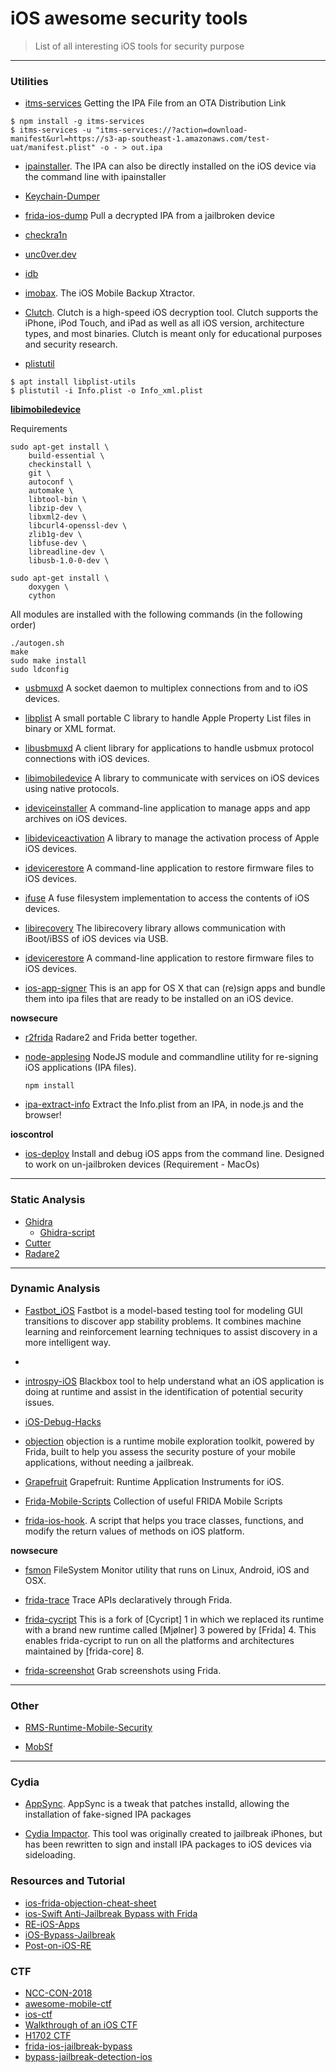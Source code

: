 # iOS awesome security tools
> List of all interesting iOS tools for security purpose
---


### Utilities

- [itms-services](https://www.npmjs.com/package/itms-services) Getting the IPA File from an OTA Distribution Link

```shell
$ npm install -g itms-services
$ itms-services -u "itms-services://?action=download-manifest&url=https://s3-ap-southeast-1.amazonaws.com/test-uat/manifest.plist" -o - > out.ipa
```

- [ipainstaller](https://github.com/autopear/ipainstaller). The IPA can also be directly installed on the iOS device via the command line with ipainstaller

- [Keychain-Dumper](https://github.com/ptoomey3/Keychain-Dumper)

- [frida-ios-dump](https://github.com/AloneMonkey/frida-ios-dump) Pull a decrypted IPA from a jailbroken device

- [checkra1n](https://github.com/checkra1n)

- [unc0ver.dev](https://unc0ver.dev/)

- [idb](https://github.com/dmayer/idb) 

- [imobax](https://github.com/Siguza/imobax). The iOS Mobile Backup Xtractor.

- [Clutch](https://github.com/KJCracks/Clutch). Clutch is a high-speed iOS decryption tool. Clutch supports the iPhone, iPod Touch, and iPad as well as all iOS version, architecture types, and most binaries. Clutch is meant only for educational purposes and security research.

- [plistutil]() 
```shell
$ apt install libplist-utils
$ plistutil -i Info.plist -o Info_xml.plist
```




**[libimobiledevice](https://libimobiledevice.org/)**

Requirements

```shell
sudo apt-get install \
	build-essential \
	checkinstall \
	git \
	autoconf \
	automake \
	libtool-bin \
    libzip-dev \
    libxml2-dev \
	libcurl4-openssl-dev \
    zlib1g-dev \
    libfuse-dev \
	libreadline-dev \
	libusb-1.0-0-dev \
```

```shell
sudo apt-get install \
	doxygen \
	cython
```

All modules are installed with the  following commands (in the following order)


```shell
./autogen.sh
make
sudo make install
sudo ldconfig 
```
- [usbmuxd](https://github.com/libimobiledevice/usbmuxd) A socket daemon to multiplex connections from and to iOS devices.

- [libplist](https://github.com/libimobiledevice/libplist) A small portable C library to handle Apple Property List files in binary or XML format.

- [libusbmuxd](https://github.com/libimobiledevice/libusbmuxd) A client library for applications to handle usbmux protocol connections with iOS devices.

- [libimobiledevice](https://github.com/libimobiledevice/libimobiledevice) A library to communicate with services on iOS devices using native protocols.

- [ideviceinstaller](https://github.com/libimobiledevice/ideviceinstaller) A command-line application to manage apps and app archives on iOS devices.

- [libideviceactivation](https://github.com/libimobiledevice/libideviceactivation) A library to manage the activation process of Apple iOS devices.

- [idevicerestore](https://github.com/libimobiledevice/idevicerestore) A command-line application to restore firmware files to iOS devices.

- [ifuse](https://github.com/libimobiledevice/ifuse) A fuse filesystem implementation to access the contents of iOS devices.

- [libirecovery](https://github.com/libimobiledevice/libirecovery) The libirecovery library allows communication with iBoot/iBSS of iOS devices via USB.

- [idevicerestore](https://github.com/libimobiledevice/idevicerestore) A command-line application to restore firmware files to iOS devices.

- [ios-app-signer](https://github.com/DanTheMan827/ios-app-signer) This is an app for OS X that can (re)sign apps and bundle them into ipa files that are ready to be installed on an iOS device.


**nowsecure**

- [r2frida](https://github.com/nowsecure/r2frida) Radare2 and Frida better together.

- [node-applesing](https://github.com/nowsecure/node-applesign) NodeJS module and commandline utility for re-signing iOS applications (IPA files).

    ```npm install```

- [ipa-extract-info](https://github.com/nowsecure/ipa-extract-info) Extract the Info.plist from an IPA, in node.js and the browser!

**ioscontrol**
- [ios-deploy](https://github.com/ios-control/ios-deploy) Install and debug iOS apps from the command line. Designed to work on un-jailbroken devices (Requirement - MacOs)



---
### Static Analysis

- [Ghidra](https://ghidra-sre.org/)
	- [Ghidra-script](https://github.com/ghidraninja/ghidra_scripts) 
- [Cutter](https://cutter.re/)
- [Radare2](https://rada.re/n/)

---
### Dynamic Analysis
- [Fastbot_iOS](https://github.com/bytedance/Fastbot_iOS) Fastbot is a model-based testing tool for modeling GUI transitions to discover app stability problems. It combines machine learning and reinforcement learning techniques to assist discovery in a more intelligent way.
- 
- [introspy-iOS](https://github.com/iSECPartners/Introspy-iOS) Blackbox tool to help understand what an iOS application is doing at runtime and assist in the identification of potential security issues.

- [iOS-Debug-Hacks](https://github.com/aozhimin/iOS-Debug-Hacks)

- [objection](https://github.com/sensepost/objection) objection is a runtime mobile exploration toolkit, powered by Frida, built to help you assess the security posture of your mobile applications, without needing a jailbreak.

- [Grapefruit](https://github.com/ChiChou/grapefruit) Grapefruit: Runtime Application Instruments for iOS.

- [Frida-Mobile-Scripts](https://github.com/m0bilesecurity/Frida-Mobile-Scripts) Collection of useful FRIDA Mobile Scripts

- [frida-ios-hook](https://github.com/noobpk/frida-ios-hook). A script that helps you trace classes, functions, and modify the return values of methods on iOS platform.




**nowsecure**
- [fsmon](https://github.com/nowsecure/fsmon) FileSystem Monitor utility that runs on Linux, Android, iOS and OSX.

- [frida-trace](https://github.com/nowsecure/frida-trace) Trace APIs declaratively through Frida.

- [frida-cycript](https://github.com/nowsecure/frida-cycript) This is a fork of [Cycript] 1 in which we replaced its runtime with a brand new runtime called [Mjølner] 3 powered by [Frida] 4. This enables frida-cycript to run on all the platforms and architectures maintained by [frida-core] 8.

- [frida-screenshot](https://github.com/nowsecure/frida-screenshot) Grab screenshots using Frida.



--- 
### Other
- [RMS-Runtime-Mobile-Security](https://github.com/m0bilesecurity/RMS-Runtime-Mobile-Security)

- [MobSf](https://github.com/MobSF/Mobile-Security-Framework-MobSF)

---
### Cydia
- [AppSync](https://cydia.akemi.ai/?page/net.angelxwind.appsyncunified). AppSync is a tweak that patches installd, allowing the installation of fake-signed IPA packages

- [Cydia Impactor](http://www.cydiaimpactor.com/). This tool was originally created to
jailbreak iPhones, but has been rewritten to sign and install IPA packages to iOS devices via sideloading.


### Resources and Tutorial

- [ios-frida-objection-cheat-sheet](https://www.virtuesecurity.com/kb/ios-frida-objection-pentesting-cheat-sheet/)
- [ios-Swift Anti-Jailbreak Bypass with Frida](https://syrion.me/blog/ios-swift-antijailbreak-bypass-frida/)
- [RE-iOS-Apps](https://github.com/ivRodriguezCA/RE-iOS-Apps)
- [iOS-Bypass-Jailbreak](https://philkeeble.com/ios/reverse-engineering/iOS-Bypass-Jailbreak/)
- [Post-on-iOS-RE](https://philkeeble.com/categories/#ios)

### CTF
- [NCC-CON-2018](https://ch1kpee.com/2018/01/08/ncc-con-2018-ios-ctf-solutions/)
- [awesome-mobile-ctf](https://github.com/xtiankisutsa/awesome-mobile-CTF)
- [ios-ctf](https://www.ivrodriguez.com/mobile-ctf/)
- [Walkthrough of an iOS CTF](https://www.optiv.com/explore-optiv-insights/source-zero/walkthrough-ios-ctf)
- [H1702 CTF](http://redgetan.cc/h1_702-ctf-reversing-ios-android-arm-writeup/)
- [frida-ios-jailbreak-bypass](https://syrion.me/blog/ios-swift-antijailbreak-bypass-frida/)
- [bypass-jailbreak-detection-ios](https://blog.attify.com/bypass-jailbreak-detection-frida-ios-applications/)
